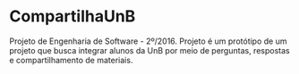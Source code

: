 # CompartilhaUnB
Projeto de Engenharia de Software - 2º/2016. Projeto é um protótipo de um projeto que busca integrar alunos da UnB por meio de perguntas, respostas e compartilhamento de materiais.
